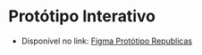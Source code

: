 # Protótipo Interativo

- Disponível no link: [Figma Protótipo Republicas](https://www.figma.com/proto/K4AvSL27PMYGKh7U0iLh3e/Republicas?node-id=1%3A2&scaling=min-zoom&page-id=0%3A1&starting-point-node-id=1%3A2)
